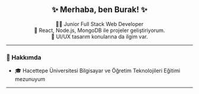 <h2 align="center">✨ Merhaba, ben Burak! ✨</h2>

<p align="center">
  👨‍💻 Junior Full Stack Web Developer <br />
  🚀 React, Node.js, MongoDB ile projeler geliştiriyorum. <br />
  🎨 UI/UX tasarım konularına da ilgim var.
</p>

---

### 🚀 Hakkımda

- 🎓 Hacettepe Üniversitesi Bilgisayar ve Öğretim Teknolojileri Eğitimi mezunuyum

---




